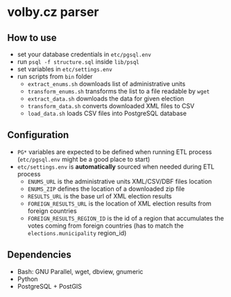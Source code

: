 # volby.cz parser

## How to use

* set your database credentials in `etc/pgsql.env`
* run `psql -f structure.sql` inside `lib/psql`
* set variables in `etc/settings.env`
* run scripts from `bin` folder
  * `extract_enums.sh` downloads list of administrative units
  * `transform_enums.sh` transforms the list to a file readable by `wget`
  * `extract_data.sh` downloads the data for given election
  * `transform_data.sh` converts downloaded XML files to CSV
  * `load_data.sh` loads CSV files into PostgreSQL database

## Configuration

* `PG*` variables are expected to be defined when running ETL process (`etc/pgsql.env` might be a good place to start)
* `etc/settings.env` is **automatically** sourced when needed during ETL process
  * `ENUMS_URL` is the administrative units XML/CSV/DBF files location
  * `ENUMS_ZIP` defines the location of a downloaded zip file
  * `RESULTS_URL` is the base url of XML election results
  * `FOREIGN_RESULTS_URL` is the location of XML election results from foreign countries
  * `FOREIGN_RESULTS_REGION_ID` is the id of a region that accumulates the votes coming from foreign countries (has to match the `elections.municipality` region_id)

## Dependencies

* Bash: GNU Parallel, wget, dbview, gnumeric
* Python
* PostgreSQL + PostGIS
